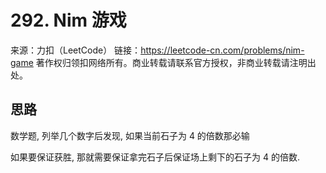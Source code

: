 # 292. Nim 游戏

来源：力扣（LeetCode）
链接：https://leetcode-cn.com/problems/nim-game
著作权归领扣网络所有。商业转载请联系官方授权，非商业转载请注明出处。

## 思路

数学题, 列举几个数字后发现, 如果当前石子为 4 的倍数那必输

如果要保证获胜, 那就需要保证拿完石子后保证场上剩下的石子为 4 的倍数.
